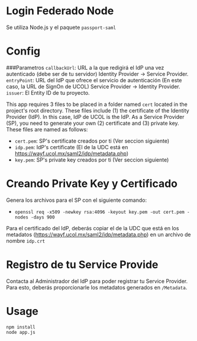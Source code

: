 # Login Federado Node

Se utiliza Node.js y el paquete `passport-saml`

Config
======
###Parametros
`callbackUrl`: URL a la que redigirá el IdP una vez autenticado (debe ser de tu servidor) Identity Provider -> Service Provider.
`entryPoint`:  URL del IdP que ofrece el servicio de autenticación (En este caso, la URL de SignOn de UCOL) Service Provider -> Identity Provider.
`issuer`: El Entity ID de tu proyecto.

This app requires 3 files to be placed in a folder named `cert` located in the project's root directory. These files include (1) the certificate  of the Identity Provider (IdP). In this case, IdP de UCOL is the IdP. As a Service Provider (SP), you need to generate your own (2) certificate and (3) private key. These files are named as follows:

- `cert.pem`: SP's certificate creados por ti (Ver seccion siguiente)
- `idp.pem`: IdP's certificate (El de la UDC está en https://wayf.ucol.mx/saml2/idp/metadata.php)
- `key.pem`: SP's private key creados por ti (Ver seccion siguiente)

Creando Private Key y Certificado
=====================================

Genera los archivos para el SP con el siguiente comando:
- `openssl req -x509 -newkey rsa:4096 -keyout key.pem -out cert.pem -nodes -days 900`

Para el certificado del IdP, deberás copiar el de la UDC que está en los metadatos (https://wayf.ucol.mx/saml2/idp/metadata.php) en un archivo de nombre `idp.crt`

Registro de tu Service Provide 
================================

Contacta al Administrador del IdP para poder registrar tu Service Provider. Para esto, deberás proporcionarle los metadatos generados en `/Metadata`.

Usage
=====

```
npm install
node app.js
```

